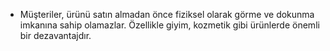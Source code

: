 - Müşteriler, ürünü satın almadan önce fiziksel olarak görme ve dokunma imkanına sahip olamazlar. Özellikle giyim, kozmetik gibi ürünlerde önemli bir dezavantajdır.